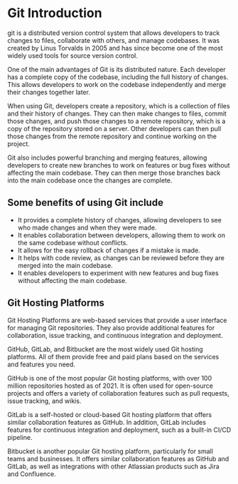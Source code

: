 # Git Introduction

git is a distributed version control system that allows developers to track changes to files, collaborate with others, and manage codebases. It was created by Linus Torvalds in 2005 and has since become one of the most widely used tools for source version control.

One of the main advantages of Git is its distributed nature. Each developer has a complete copy of the codebase, including the full history of changes. This allows developers to work on the codebase independently and merge their changes together later.

When using Git, developers create a repository, which is a collection of files and their history of changes. They can then make changes to files, commit those changes, and push those changes to a remote repository, which is a copy of the repository stored on a server. Other developers can then pull those changes from the remote repository and continue working on the project.

Git also includes powerful branching and merging features, allowing developers to create new branches to work on features or bug fixes without affecting the main codebase. They can then merge those branches back into the main codebase once the changes are complete.

## Some benefits of using Git include

- It provides a complete history of changes, allowing developers to see who made changes and when they were made.
- It enables collaboration between developers, allowing them to work on the same codebase without conflicts.
- It allows for the easy rollback of changes if a mistake is made.
- It helps with code review, as changes can be reviewed before they are merged into the main codebase.
- It enables developers to experiment with new features and bug fixes without affecting the main codebase.

## Git Hosting Platforms

Git Hosting Platforms are web-based services that provide a user interface for managing Git repositories. They also provide additional features for collaboration, issue tracking, and continuous integration and deployment.

GitHub, GitLab, and Bitbucket are the most widely used Git hosting platforms. All of them provide free and paid plans based on the services and features you need.

GitHub is one of the most popular Git hosting platforms, with over 100 million repositories hosted as of 2021. It is often used for open-source projects and offers a variety of collaboration features such as pull requests, issue tracking, and wikis.

GitLab is a self-hosted or cloud-based Git hosting platform that offers similar collaboration features as GitHub. In addition, GitLab includes features for continuous integration and deployment, such as a built-in CI/CD pipeline.

Bitbucket is another popular Git hosting platform, particularly for small teams and businesses. It offers similar collaboration features as GitHub and GitLab, as well as integrations with other Atlassian products such as Jira and Confluence.

